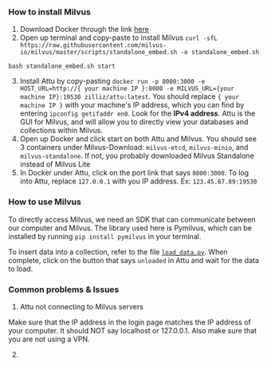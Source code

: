 ### How to install Milvus

1. Download Docker through the link [here](https://docs.docker.com/engine/install/)
2. Open up terminal and copy-paste to install Milvus
```curl -sfL https://raw.githubusercontent.com/milvus-io/milvus/master/scripts/standalone_embed.sh -o standalone_embed.sh```

```bash standalone_embed.sh start```

3. Install Attu by copy-pasting 
`docker run -p 8000:3000 -e HOST_URL=http://{ your machine IP }:8000 -e MILVUS_URL={your machine IP}:19530 zilliz/attu:latest`. 
You should replace ```{ your machine IP }``` with your machine's IP address, which you can find by entering ```ipconfig getifaddr en0```. Look for the **IPv4 address**.
Attu is the GUI for Milvus, and will allow you to directly view your databases and collections within Milvus.
4. Open up Docker and click start on both Attu and Milvus. You should see 3 containers under Milvus-Download: ```milvus-etcd```, ```milvus-minio```, and ```milvus-standalone```. If not, you probably downloaded Milvus Standalone instead of Milvus Lite
5. In Docker under Attu, click on the port link that says ```8000:3000```. To log into Attu, replace ```127.0.0.1``` with you IP address. Ex: ```123.45.67.89:19530```

### How to use Milvus
To directly access Milvus, we need an SDK that can communicate between our computer and Milvus. The library used here is Pymilvus, which can be installed by running ```pip install pymilvus``` in your terminal.

To insert data into a collection, refer to the file [```load_data.py```](https://github.com/cavalier08/Milvus-Documentation/blob/main/load_data.py). When complete, click on the button that says ```unloaded``` in Attu and wait for the data to load.

### Common problems & Issues
1. Attu not connecting to Milvus servers

Make sure that the IP address in the login page matches the IP address of your computer. It should NOT say localhost or 127.0.0.1. Also make sure that you are not using a VPN.

2. 

